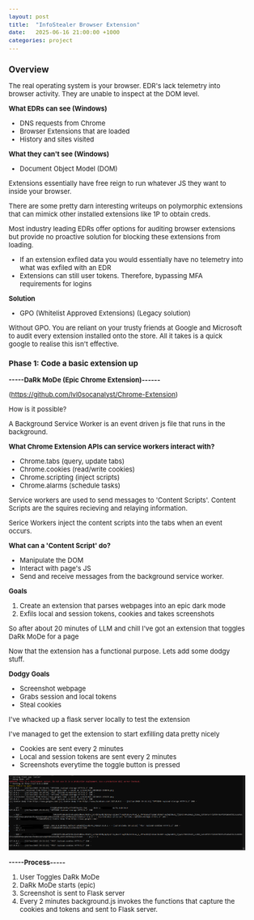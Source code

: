 ```yaml
---
layout: post
title:  "InfoStealer Browser Extension"
date:   2025-06-16 21:00:00 +1000
categories: project
---
```


<style>
  body { font-size: 13px; }
  h1 { font-size: 19px !important; }
  h2 { font-size: 17px !important; }
  h3 { font-size: 15px !important; }
</style>

## Overview

The real operating system is your browser. EDR's lack telemetry into browser activity. They are unable to inspect at the DOM level.

**What EDRs can see (Windows)**
- DNS requests from Chrome
- Browser Extensions that are loaded
- History and sites visited

**What they can't see (Windows)**
- Document Object Model (DOM)

Extensions essentially have free reign to run whatever JS they want to inside your browser.

There are some pretty darn interesting writeups on polymorphic extensions that can mimick other installed extensions like 1P to obtain creds. 

Most industry leading EDRs offer options for auditing browser extensions but provide no proactive solution for blocking these extensions from loading.
- If an extension exfiled data you would essentially have no telemetry into what was exfiled with an EDR
- Extensions can still user tokens. Therefore, bypassing MFA requirements for logins

**Solution**
- GPO (Whitelist Approved Extensions) (Legacy solution)

Without GPO. You are reliant on your trusty friends at Google and Microsoft to audit every extension installed onto the store. All it takes is a quick google to realise this isn't effective.

### Phase 1: Code a basic extension up

**-----DaRk MoDe (Epic Chrome Extension)------**

(https://github.com/lvl0socanalyst/Chrome-Extension)

How is it possible?

A Background Service Worker is an event driven js file that runs in the background.

**What Chrome Extension APIs can service workers interact with?**
- Chrome.tabs (query, update tabs)
- Chrome.cookies (read/write cookies)
- Chrome.scripting (inject scripts)
- Chrome.alarms (schedule tasks)

Service workers are used to send messages to 'Content Scripts'. Content Scripts are the squires recieving and relaying information.

Serice Workers inject the content scripts into the tabs when an event occurs.

**What can a 'Content Script' do?**
- Manipulate the DOM
- Interact with page's JS
- Send and receive messages from the background service worker.

**Goals**
1. Create an extension that parses webpages into an epic dark mode
2. Exfils local and session tokens, cookies and takes screenshots

So after about 20 minutes of LLM and chill I've got an extension that toggles DaRk MoDe for a page

Now that the extension has a functional purpose. Lets add some dodgy stuff.

**Dodgy Goals**
- Screenshot webpage
- Grabs session and local tokens
- Steal cookies

I've whacked up a flask server locally to test the extension

I've managed to get the extension to start exfilling data pretty nicely
- Cookies are sent every 2 minutes
- Local and session tokens are sent every 2 minutes
- Screenshots everytime the toggle button is pressed

![Flask Output](/images/flask_output.PNG)

**-----Process-----**
1. User Toggles DaRk MoDe
2. DaRk MoDe starts (epic)
3. Screenshot is sent to Flask server
4. Every 2 minutes background.js invokes the functions that capture the cookies and tokens and sent to Flask server.